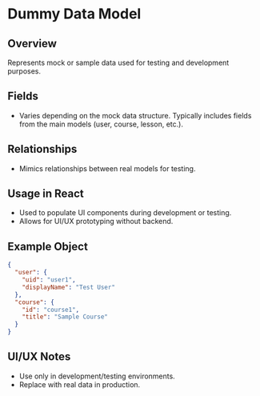 # Dummy Data Model

## Overview

Represents mock or sample data used for testing and development purposes.

## Fields

- Varies depending on the mock data structure. Typically includes fields from the main models (user, course, lesson, etc.).

## Relationships

- Mimics relationships between real models for testing.

## Usage in React

- Used to populate UI components during development or testing.
- Allows for UI/UX prototyping without backend.

## Example Object

```json
{
  "user": {
    "uid": "user1",
    "displayName": "Test User"
  },
  "course": {
    "id": "course1",
    "title": "Sample Course"
  }
}
```

## UI/UX Notes

- Use only in development/testing environments.
- Replace with real data in production.
